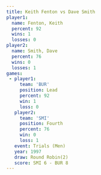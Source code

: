 ```yaml
---
title: Keith Fenton vs Dave Smith
player1:             
  name: Fenton, Keith
  percent: 92        
  wins: 1            
  losses: 0          
player2:             
  name: Smith, Dave  
  percent: 76        
  wins: 0            
  losses: 1          
games:
 - player1:        
     team: 'BUR'   
     position: Lead
     percent: 92   
     win: 1        
     loss: 0       
   player2:          
     team: 'SMI'     
     position: Fourth
     percent: 76     
     win: 0          
     loss: 1         
   event: Trials (Men) 
   year: 1997          
   draw: Round Robin(2)
   score: SMI 6 - BUR 8
---
```

